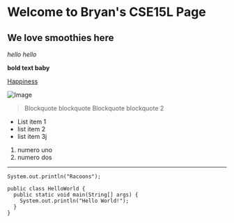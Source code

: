 # Welcome to Bryan's CSE15L Page
## We love smoothies here

*hello hello*

**bold text baby**

[Happiness](https://www.youtube.com/watch?v=dQw4w9WgXcQ&ab_channel=RickAstley)

![Image](https://soranews24.com/wp-content/uploads/sites/3/2014/11/cr-0.png?w=580)

>Blockquote blockquote
>Blockquote blockquote 2

* List item 1
* list item 2
* list item 3j

1. numero uno
2. numero dos


---

`System.out.println("Racoons");`

```
public class HelloWorld {
  public static void main(String[] args) {
    System.out.println("Hello World!");
  }
}
```
